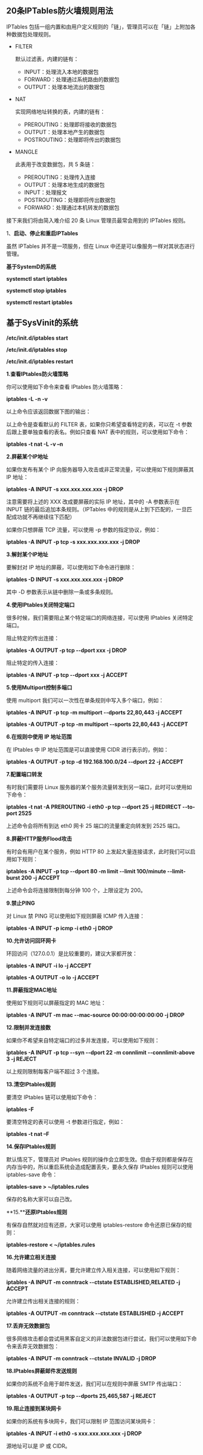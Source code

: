 20条IPTables防火墙规则用法
---

IPTables 包括一组内置和由用户定义规则的「链」，管理员可以在「链」上附加各种数据包处理规则。

- FILTER

  默认过滤表，内建的链有：

  - INPUT：处理流入本地的数据包
  - FORWARD：处理通过系统路由的数据包
  - OUTPUT：处理本地流出的数据包

- NAT

  实现网络地址转换的表，内建的链有：

  - PREROUTING：处理即将接收的数据包
  - OUTPUT：处理本地产生的数据包
  - POSTROUTING：处理即将传出的数据包

- MANGLE

  此表用于改变数据包，共 5 条链：

  - PREROUTING：处理传入连接
  - OUTPUT：处理本地生成的数据包
  - INPUT：处理报文
  - POSTROUTING：处理即将传出数据包
  - FORWARD：处理通过本机转发的数据包

接下来我们将由简入难介绍 20 条 Linux 管理员最常会用到的 IPTables 规则。

1、**启动、停止和重启IPTables**

虽然 IPTables 并不是一项服务，但在 Linux 中还是可以像服务一样对其状态进行管理。

**基于SystemD的系统**

**systemctl start iptables**

**systemctl stop iptables**

**systemctl restart iptables**



## 基于**SysVinit**的系统

**/etc/init.d/iptables start**

**/etc/init.d/iptables stop**

**/etc/init.d/iptables restart**



**1.查看IPtables防火墙策略**

你可以使用如下命令来查看 IPtables 防火墙策略：

 **iptables -L -n -v**

以上命令应该返回数据下图的输出：

以上命令是查看默认的 FILTER 表，如果你只希望查看特定的表，可以在 -t 参数后跟上要单独查看的表名。例如只查看 NAT 表中的规则，可以使用如下命令：

 **iptables -t nat -L -v –n**



**2.屏蔽某个IP地址**

如果你发布有某个 IP 向服务器导入攻击或非正常流量，可以使用如下规则屏蔽其 IP 地址：

 **iptables -A INPUT -s xxx.xxx.xxx.xxx -j DROP**

注意需要将上述的 XXX 改成要屏蔽的实际 IP 地址，其中的 -A 参数表示在 INPUT 链的最后追加本条规则。（IPTables 中的规则是从上到下匹配的，一旦匹配成功就不再继续往下匹配）

如果你只想屏蔽 TCP 流量，可以使用 -p 参数的指定协议，例如：

**iptables -A INPUT -p tcp -s xxx.xxx.xxx.xxx -j DROP**



**3.解封某个IP地址**

要解封对 IP 地址的屏蔽，可以使用如下命令进行删除：

**iptables -D INPUT -s xxx.xxx.xxx.xxx -j DROP**

其中 -D 参数表示从链中删除一条或多条规则。



**4.使用IPtables关闭特定端口**

很多时候，我们需要阻止某个特定端口的网络连接，可以使用 IPtables 关闭特定端口。

阻止特定的传出连接：

**iptables -A OUTPUT -p tcp --dport xxx -j DROP**

阻止特定的传入连接：

**iptables -A INPUT -p tcp --dport xxx -j ACCEPT**



**5.使用Multiport控制多端口**

使用 multiport 我们可以一次性在单条规则中写入多个端口，例如：

**iptables -A INPUT  -p tcp -m multiport --dports 22,80,443 -j ACCEPT**

**iptables -A OUTPUT -p tcp -m multiport --sports 22,80,443 -j ACCEPT**



**6.在规则中使用 IP 地址范围**

在 IPtables 中 IP 地址范围是可以直接使用 CIDR 进行表示的，例如：

**iptables -A OUTPUT -p tcp -d 192.168.100.0/24 --dport 22 -j ACCEPT**



**7.配置端口转发**

有时我们需要将 Linux 服务器的某个服务流量转发到另一端口，此时可以使用如下命令：

**iptables -t nat -A PREROUTING -i eth0 -p tcp --dport 25 -j REDIRECT --to-port 2525**

上述命令会将所有到达 eth0 网卡 25 端口的流量重定向转发到 2525 端口。



**8.屏蔽HTTP服务Flood攻击**

有时会有用户在某个服务，例如 HTTP 80 上发起大量连接请求，此时我们可以启用如下规则：

**iptables -A INPUT -p tcp --dport 80 -m limit --limit 100/minute --limit-burst 200 -j ACCEPT**

上述命令会将连接限制到每分钟 100 个，上限设定为 200。



**9.禁止PING**

对 Linux 禁 PING 可以使用如下规则屏蔽 ICMP 传入连接：

**iptables -A INPUT -p icmp -i eth0 -j DROP**



**10.允许访问回环网卡**

环回访问（127.0.0.1）是比较重要的，建议大家都开放：

**iptables -A INPUT -i lo -j ACCEPT**

**iptables -A OUTPUT -o lo -j ACCEPT**



**11.屏蔽指定MAC地址**

使用如下规则可以屏蔽指定的 MAC 地址：

**iptables -A INPUT -m mac --mac-source 00:00:00:00:00:00 -j DROP**



**12.限制并发连接数**

如果你不希望来自特定端口的过多并发连接，可以使用如下规则：

**iptables -A INPUT -p tcp --syn --dport 22 -m connlimit --connlimit-above 3 -j REJECT**

以上规则限制每客户端不超过 3 个连接。

**13.清空IPtables规则**

要清空 IPtables 链可以使用如下命令：

**iptables -F**

要清空特定的表可以使用 -t 参数进行指定，例如：

**iptables -t nat –F**

**14.保存IPtables规则**

默认情况下，管理员对 IPtables 规则的操作会立即生效。但由于规则都是保存在内存当中的，所以重启系统会造成配置丢失，要永久保存 IPtables 规则可以使用 iptables-save 命令：

**iptables-save > ~/iptables.rules**

保存的名称大家可以自己改。

**15.****还原IPtables规则**

有保存自然就对应有还原，大家可以使用 iptables-restore 命令还原已保存的规则：

**iptables-restore < ~/iptables.rules**

**16.允许建立相关连接**

随着网络流量的进出分离，要允许建立传入相关连接，可以使用如下规则：

**iptables -A INPUT -m conntrack --ctstate ESTABLISHED,RELATED -j ACCEPT**

允许建立传出相关连接的规则：

**iptables -A OUTPUT -m conntrack --ctstate ESTABLISHED -j ACCEPT**

**17.丢弃无效数据包**

很多网络攻击都会尝试用黑客自定义的非法数据包进行尝试，我们可以使用如下命令来丢弃无效数据包：

**iptables -A INPUT -m conntrack --ctstate INVALID -j DROP**

**18.IPtables屏蔽邮件发送规则**

如果你的系统不会用于邮件发送，我们可以在规则中屏蔽 SMTP 传出端口：

**iptables -A OUTPUT -p tcp --dports 25,465,587 -j REJECT**

**19.阻止连接到某块网卡**

如果你的系统有多块网卡，我们可以限制 IP 范围访问某块网卡：

**iptables -A INPUT -i eth0 -s xxx.xxx.xxx.xxx -j DROP**

源地址可以是 IP 或 CIDR。
